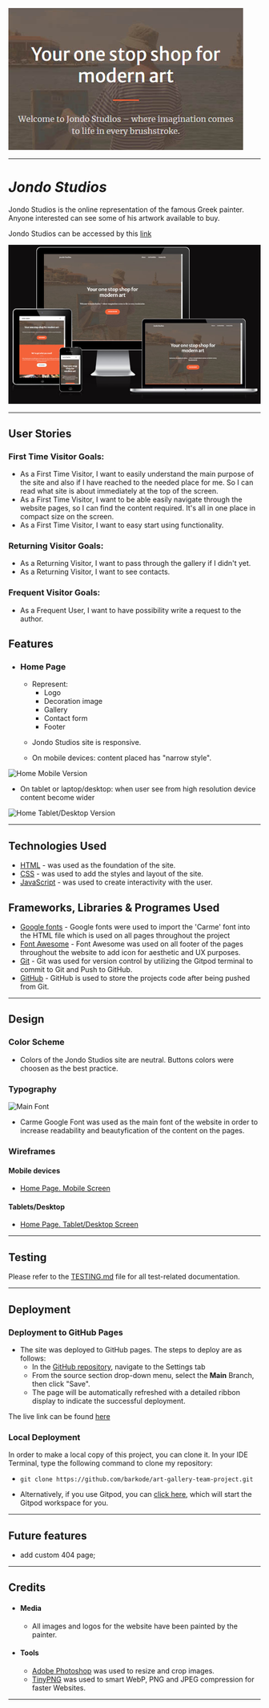 ![Jondo Studios](docs/site-logo.jpg)

---

# *Jondo Studios*

Jondo Studios is the online representation of the famous Greek painter. Anyone interested can see some of his artwork available to buy.

Jondo Studios can be accessed by this [link](https://barkode.github.io/art-gallery-team-project/)

![Responsive Mockup](docs/responsive.jpg)

---
## User Stories

### First Time Visitor Goals:

* As a First Time Visitor, I want to easily understand the main purpose of the site and also if I have reached to the needed place for me. So I can read what site is about immediately at the top of the screen.
* As a First Time Visitor, I want to be able easily navigate through the website pages, so I can find the content required. It's all in one place in compact size on the screen.
* As a First Time Visitor, I want to easy start using functionality.

### Returning Visitor Goals:

* As a Returning Visitor, I want to pass through the gallery if I didn't yet.
* As a Returning Visitor, I want to see contacts.

### Frequent Visitor Goals:

* As a Frequent User, I want to have possibility write a request to the author.

## Features

+ ### Home Page

  - Represent:
    * Logo
    * Decoration image
    * Gallery
    * Contact form
    * Footer

  * Jondo Studios site is responsive.

  * On mobile devices: content placed has "narrow style".

![Home Mobile Version](docs/mobile.png)

  * On tablet or laptop/desktop: when user see from high resolution device content become wider

![Home Tablet/Desktop Version](docs/desktop.png)

---
## Technologies Used

- [HTML](https://developer.mozilla.org/en-US/docs/Web/HTML) - was used as the foundation of the site.
- [CSS](https://developer.mozilla.org/en-US/docs/Web/css) - was used to add the styles and layout of the site.
- [JavaScript](https://developer.mozilla.org/en-US/docs/Web/JavaScript) - was used to create interactivity with the user.

## Frameworks, Libraries & Programes Used
- [Google fonts](https://fonts.google.com) - Google fonts were used to import the 'Carme' font into the HTML file which is used on all pages throughout the project
- [Font Awesome](https://fontawesome.com) - Font Awesome was used on all footer of the pages throughout the website to add icon for aesthetic and UX purposes.
- [Git](https://gitpod.io) - Git was used for version control by utilizing the Gitpod terminal to commit to Git and Push to GitHub.
- [GitHub](https://github.com) - GitHub is used to store the projects code after being pushed from Git.

---
## Design

### Color Scheme

- Сolors of the Jondo Studios site are neutral. Buttons colors were choosen as the best practice.

### Typography

![Main Font](docs/primary_font.png)

- Carme Google Font was used as the main font of the website in order to increase readability and beautyfication of the content on the pages.

### Wireframes

#### Mobile devices

- [Home Page. Mobile Screen](docs/basic-wireframe.jpg)

#### Tablets/Desktop

- [Home Page. Tablet/Desktop Screen](docs/basic-wireframe.jpg)

---

## Testing

Please refer to the [TESTING.md](TESTING.md) file for all test-related documentation.

---


## Deployment

### Deployment to GitHub Pages

- The site was deployed to GitHub pages. The steps to deploy are as follows: 
  - In the [GitHub repository](https://github.com/barkode/art-gallery-team-project), navigate to the Settings tab 
  - From the source section drop-down menu, select the **Main** Branch, then click "Save".
  - The page will be automatically refreshed with a detailed ribbon display to indicate the successful deployment.

The live link can be found [here](https://barkode.github.io/art-gallery-team-project/)

### Local Deployment

In order to make a local copy of this project, you can clone it.
In your IDE Terminal, type the following command to clone my repository:

- `git clone https://github.com/barkode/art-gallery-team-project.git`

- Alternatively, if you use Gitpod, you can [click here](https://gitpod.io/#https://github.com/barkode/art-gallery-team-project), which will start the Gitpod workspace for you.

---

## Future features
- add custom 404 page;

---
## Credits

+ #### Media

    - All images and logos for the website have been painted by the painter.    

+ #### Tools

    - [Adobe Photoshop](https://www.adobe.com) was used to resize and crop images.
    - [TinyPNG](https://tinypng.com/) was used to smart WebP, PNG and JPEG compression for faster Websites.
---
